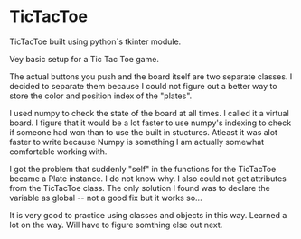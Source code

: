 # TicTacToe
 TicTacToe built using python`s tkinter module.


Vey basic setup for a Tic Tac Toe game.

The actual buttons you push and the board itself are two separate classes.
I decided to separate them because I could not figure out a better
way to store the color and position index of the "plates".

I used numpy to check the state of the board at all times. I 
called it a virtual board. I figure that it would be a lot faster
to use numpy's indexing to check if someone had won than to use
the built in stuctures. Atleast it was alot faster to write
because Numpy is something I am actually somewhat comfortable
working with.

I got the problem that suddenly "self" in the functions for the TicTacToe
became a Plate instance. I do not know why. I also could not get attributes
from the TicTacToe class. The only solution I found was to declare the 
variable as global -- not a good fix but it works so...

It is very good to practice using classes and objects in this way.
Learned a lot on the way. Will have to figure somthing else out next.
